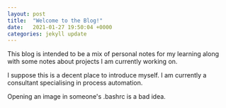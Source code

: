 ```yaml
---
layout: post
title:  "Welcome to the Blog!"
date:   2021-01-27 19:50:04 +0000
categories: jekyll update
---
```


This blog is intended to be a mix of personal notes for my learning along with some notes about projects I am currently working on.

I suppose this is a decent place to introduce myself. I am currently a consultant specialising in process automation.

Opening an image in someone's .bashrc is a bad idea.
